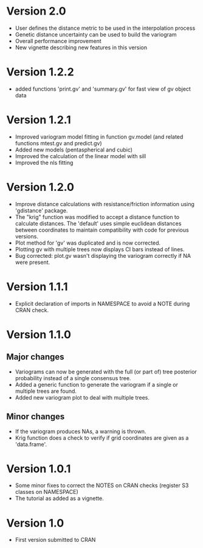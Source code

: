 # Version 2.0
* User defines the distance metric to be used in the interpolation process
* Genetic distance uncertainty can be used to build the variogram
* Overall performance improvement
* New vignette describing new features in this version

# Version 1.2.2
* added functions 'print.gv' and 'summary.gv' for fast view of gv object data

# Version 1.2.1
* Improved variogram model fitting in function gv.model (and related functions mtest.gv and predict.gv)
* Added new models (pentaspherical and cubic)
* Improved the calculation of the linear model with sill
* Improved the nls fitting

# Version 1.2.0

* Improve distance calculations with resistance/friction information using 'gdistance' package.
* The "krig" function was modified to accept a distance function to calculate distances. The 'default' uses simple euclidean distances between coordinates to maintain compatibility with code for previous versions.
* Plot method for 'gv' was duplicated and is now corrected.
* Plotting gv with multiple trees now displays CI bars instead of lines.
* Bug corrected: plot.gv wasn't displaying the variogram correctly if NA were present.

# Version 1.1.1

* Explicit declaration of imports in NAMESPACE to avoid a NOTE during CRAN check.

# Version 1.1.0

## Major changes

* Variograms can now be generated with the full (or part of) tree posterior probability instead of a single consensus tree.
* Added a generic function to generate the variogram if a single or multiple trees are found.
* Added new variogram plot to deal with multiple trees.

## Minor changes

* If the variogram produces NAs, a warning is thrown.
* Krig function does a check to verify if grid coordinates are given as a 'data.frame'.


# Version 1.0.1

* Some minor fixes to correct the NOTES on CRAN checks (register S3 classes on NAMESPACE)
* The tutorial as added as a vignette.


# Version 1.0

* First version submitted to CRAN
